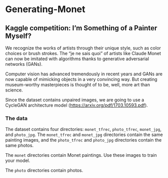 # Generating-Monet
## Kaggle competition: I’m Something of a Painter Myself?


We recognize the works of artists through their unique style, such as color choices or brush strokes. The “je ne sais quoi” of artists like Claude Monet can now be imitated with algorithms thanks to generative adversarial networks (GANs).

Computer vision has advanced tremendously in recent years and GANs are now capable of mimicking objects in a very convincing way. But creating museum-worthy masterpieces is thought of to be, well, more art than science.

Since the dataset contains unpaired images, we are going to use a CycleGAN architecture model (https://arxiv.org/pdf/1703.10593.pdf). 


### The data

The dataset contains four directories: `monet_tfrec`, `photo_tfrec`, `monet_jpg`, and `photo_jpg`. The `monet_tfrec` and `monet_jpg` directories contain the same painting images, and the `photo_tfrec` and `photo_jpg` directories contain the same photos.

The `monet` directories contain Monet paintings. Use these images to train your model.

The `photo` directories contain photos. 